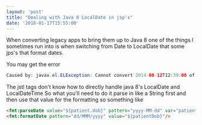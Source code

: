```yaml
---
layout: 'post'
title: "Dealing with Java 8 LocalDate in jsp's"
date: '2018-01-17T15:55:00'
---
```


When converting legacy apps to bring them up to Java 8 one of the things I sometimes run into is when switching from Date to LocalDate that some jps's that format dates.

You may get the error

``` java
Caused by: javax.el.ELException: Cannot convert 2014-08-12T12:39:08 of type class java.time.LocalDateTime to class java.util.Date
```

The jstl tags don't know how to directly handle java 8's LocalDate and LocalDateTime
So what you'll need to do it parse in like a String first and then use that value for the formatting so something like

``` html
<fmt:parseDate value="${patient.dob}" pattern="yyyy-MM-dd" var="patientDob" type="date"/>
<fmt:formatDate pattern="dd/MMM/yyyy" value="${patientDob}"/>

```
